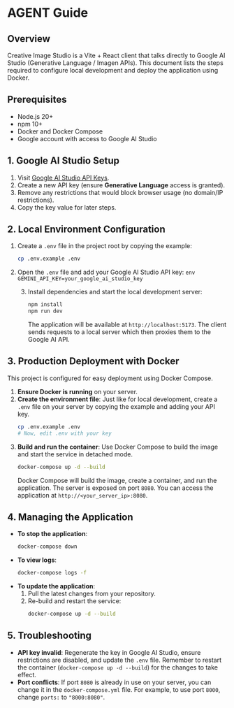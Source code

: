 # AGENT Guide

## Overview

Creative Image Studio is a Vite + React client that talks directly to Google AI Studio (Generative Language / Imagen APIs). This document lists the steps required to configure local development and deploy the application using Docker.

## Prerequisites

- Node.js 20+
- npm 10+
- Docker and Docker Compose
- Google account with access to Google AI Studio

## 1. Google AI Studio Setup

1.  Visit [Google AI Studio API Keys](https://aistudio.google.com/app/apikey).
2.  Create a new API key (ensure **Generative Language** access is granted).
3.  Remove any restrictions that would block browser usage (no domain/IP restrictions).
4.  Copy the key value for later steps.

## 2. Local Environment Configuration

1.  Create a `.env` file in the project root by copying the example:
    ```bash
    cp .env.example .env
    ```
2.  Open the `.env` file and add your Google AI Studio API key:
        ```env
        GEMINI_API_KEY=your_google_ai_studio_key
        ```
    
    3.  Install dependencies and start the local development server:
        ```bash
        npm install
        npm run dev
        ```
        The application will be available at `http://localhost:5173`. The client sends requests to a local server which then proxies them to the Google AI API.

## 3. Production Deployment with Docker

This project is configured for easy deployment using Docker Compose.

1.  **Ensure Docker is running** on your server.
2.  **Create the environment file**: Just like for local development, create a `.env` file on your server by copying the example and adding your API key.
    ```bash
    cp .env.example .env
    # Now, edit .env with your key
    ```
3.  **Build and run the container**: Use Docker Compose to build the image and start the service in detached mode.
    ```bash
    docker-compose up -d --build
    ```
    Docker Compose will build the image, create a container, and run the application. The server is exposed on port `8080`. You can access the application at `http://<your_server_ip>:8080`.

## 4. Managing the Application

-   **To stop the application**:
    ```bash
    docker-compose down
    ```
-   **To view logs**:
    ```bash
    docker-compose logs -f
    ```
-   **To update the application**:
    1.  Pull the latest changes from your repository.
    2.  Re-build and restart the service:
        ```bash
        docker-compose up -d --build
        ```

## 5. Troubleshooting

-   **API key invalid**: Regenerate the key in Google AI Studio, ensure restrictions are disabled, and update the `.env` file. Remember to restart the container (`docker-compose up -d --build`) for the changes to take effect.
-   **Port conflicts**: If port `8080` is already in use on your server, you can change it in the `docker-compose.yml` file. For example, to use port `8000`, change `ports:` to `"8000:8080"`.